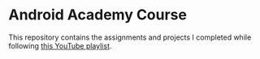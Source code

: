 # Android Academy Course

This repository contains the assignments and projects I completed while following [this YouTube playlist](https://www.youtube.com/playlist?list=PLjLCGE4bVpHCJvtGpEVl-4IYGHB1A8FCc). 


